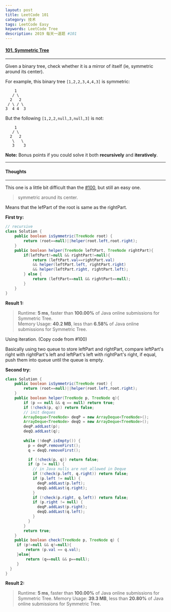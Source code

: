 ```yaml
---
layout: post
title: LeetCode 101
category: 技术
tags: LeetCode Easy
keywords: LeetCode Tree
description: 2019 每天一道题 #101
---
```


#### [101. Symmetric Tree](https://leetcode.com/problems/symmetric-tree/)
---
Given a binary tree, check whether it is a mirror of itself (ie, symmetric around its center).

For example, this binary tree `[1,2,2,3,4,4,3]` is symmetric:
```
    1
   / \
  2   2
 / \ / \
3  4 4  3
```
But the following `[1,2,2,null,3,null,3]` is not:
```
    1
   / \
  2   2
   \   \
   3    3
```
**Note:**
Bonus points if you could solve it both **recursively** and **iteratively**.

---
#### Thoughts
---
This one is a little bit difficult than the [#100](https://leetcode.com/problems/convert-sorted-array-to-binary-search-tree/), but still an easy one.

> symmetric around its center.

Means that the lefPart of the root is same as the rightPart.

**First try:**
```Java
// recursive
class Solution {
    public boolean isSymmetric(TreeNode root) {
        return (root==null)||helper(root.left,root.right);
    }
    public boolean helper(TreeNode leftPart, TreeNode rightPart){
        if(leftPart!=null && rightPart!=null){
            return (leftPart.val==rightPart.val) 
            && helper(leftPart.left, rightPart.right) 
            && helper(leftPart.right, rightPart.left);
        } else {
            return (leftPart==null && rightPart==null);   
        }
    }
}
```

**Result 1:**
> Runtime: **5 ms**, faster than **100.00%** of Java online submissions for Symmetric Tree.  
> Memory Usage: **40.2 MB**, less than **6.58%** of Java online submissions for Symmetric Tree.

Using iteration. (Copy code from #100) 

Basically using two queue to store leftPart and rightPart, compare leftPart's right with rightPart's left and leftPart's left with rightPart's right, if equal, push them into queue until the queue is empty.

**Second try:**
```Java
class Solution {
    public boolean isSymmetric(TreeNode root) {
        return (root==null)||helper(root.left,root.right);
    }
    public boolean helper(TreeNode p, TreeNode q){
        if (p == null && q == null) return true;
        if (!check(p, q)) return false;
        // init deques
        ArrayDeque<TreeNode> deqP = new ArrayDeque<TreeNode>();
        ArrayDeque<TreeNode> deqQ = new ArrayDeque<TreeNode>();
        deqP.addLast(p);
        deqQ.addLast(q);
        
        while (!deqP.isEmpty()) {
          p = deqP.removeFirst();
          q = deqQ.removeFirst();

          if (!check(p, q)) return false;
          if (p != null) {
            // in Java nulls are not allowed in Deque
            if (!check(p.left, q.right)) return false;
            if (p.left != null) {
              deqP.addLast(p.left);
              deqQ.addLast(q.right);
            }
            if (!check(p.right, q.left)) return false;
            if (p.right != null) {
              deqP.addLast(p.right);
              deqQ.addLast(q.left);
            }
          }
        }
        return true;
    }
    public boolean check(TreeNode p, TreeNode q) {
     if (p!=null && q!=null){
         return (p.val == q.val);
     }else{
         return (q==null && p==null);
     }
  }
}
```
**Result 2:**
> Runtime: **5 ms**, faster than **100.00%** of Java online submissions for Symmetric Tree.
> Memory Usage: **39.3 MB**, less than **20.80%** of Java online submissions for Symmetric Tree.
